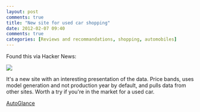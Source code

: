 ```yaml
---
layout: post
comments: true
title: "New site for used car shopping"
date: 2012-02-07 09:40
comments: true
categories: [Reviews and recommandations, shopping, automobiles]
---
```


Found this via Hacker News:

![](http://www.phfactor.net/fnord-images/autoglance.jpg)

It's a new site with an interesting presentation of the data. Price bands, uses model generation and not production year by default, and pulls data from other sites. Worth a try if you're in the market for a used car.

[AutoGlance](http://autoglance.com)